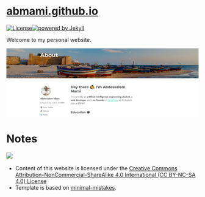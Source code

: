 # [abmami.github.io](https://abmami.github.io)

[![License](https://img.shields.io/badge/license-MIT%20License-brightgreen.svg)](https://opensource.org/licenses/MIT)[![powered by Jekyll](https://img.shields.io/badge/powered_by-Jekyll-red.svg)](https://jekyllrb.com/)

Welcome to my personal website.

<p align="center">
    <img src="assets\images\for-github.png">
</p>

# Notes

<a href="https://creativecommons.org/licenses/by-nc-sa/4.0/">
<img src="https://mirrors.creativecommons.org/presskit/buttons/88x31/png/by-nc-sa.png" width="10%"></a>

* Content of this website is licensed under the [Creative Commons Attribution-NonCommercial-ShareAlike 4.0 International (CC BY-NC-SA 4.0) License](https://creativecommons.org/licenses/by-nc-sa/4.0/)
* Template is based on [minimal-mistakes](https://github.com/mmistakes/minimal-mistakes/).